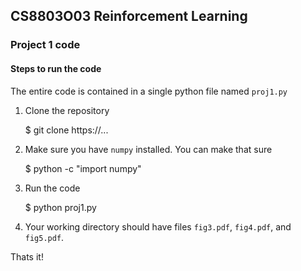 ## CS8803O03 Reinforcement Learning
### Project 1 code

#### Steps to run the code

The entire code is contained in a single python file named `proj1.py`
1. Clone the repository

    $ git clone https://...

2. Make sure you have `numpy` installed. You can make that sure 

    $ python -c "import numpy"

3. Run the code

    $ python proj1.py

4. Your working directory should have files `fig3.pdf`, `fig4.pdf`, and 
`fig5.pdf`. 

Thats it!
